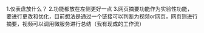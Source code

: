 1.仪表盘放什么？
2.功能都放在左侧更好一点
3.网页摘要功能作为实验性功能，要进行更改和优化，目前想法是通过一个链接可以判断为视频or网页，网页则进行摘要，视频可以调用微服务进行总结（我有现成的工作流）